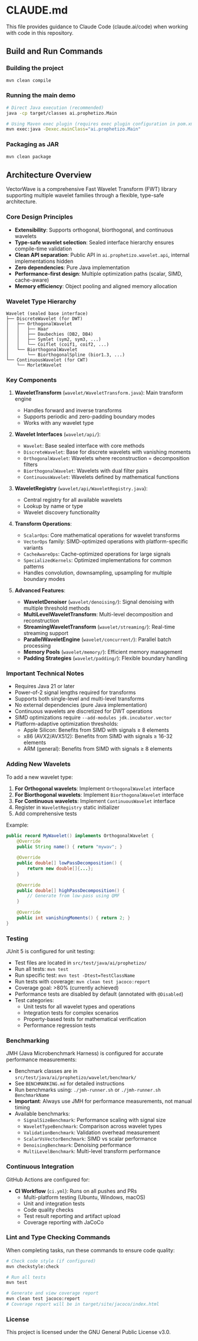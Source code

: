 # CLAUDE.md

This file provides guidance to Claude Code (claude.ai/code) when working with code in this repository.

## Build and Run Commands

### Building the project
```bash
mvn clean compile
```

### Running the main demo
```bash
# Direct Java execution (recommended)
java -cp target/classes ai.prophetizo.Main

# Using Maven exec plugin (requires exec plugin configuration in pom.xml)
mvn exec:java -Dexec.mainClass="ai.prophetizo.Main"
```

### Packaging as JAR
```bash
mvn clean package
```

## Architecture Overview

VectorWave is a comprehensive Fast Wavelet Transform (FWT) library supporting multiple wavelet families through a flexible, type-safe architecture.

### Core Design Principles
- **Extensibility**: Supports orthogonal, biorthogonal, and continuous wavelets
- **Type-safe wavelet selection**: Sealed interface hierarchy ensures compile-time validation
- **Clean API separation**: Public API in `ai.prophetizo.wavelet.api`, internal implementations hidden
- **Zero dependencies**: Pure Java implementation
- **Performance-first design**: Multiple optimization paths (scalar, SIMD, cache-aware)
- **Memory efficiency**: Object pooling and aligned memory allocation

### Wavelet Type Hierarchy

```
Wavelet (sealed base interface)
├── DiscreteWavelet (for DWT)
│   ├── OrthogonalWavelet
│   │   ├── Haar
│   │   ├── Daubechies (DB2, DB4)
│   │   ├── Symlet (sym2, sym3, ...)
│   │   └── Coiflet (coif1, coif2, ...)
│   └── BiorthogonalWavelet
│       └── BiorthogonalSpline (bior1.3, ...)
└── ContinuousWavelet (for CWT)
    └── MorletWavelet
```

### Key Components

1. **WaveletTransform** (`wavelet/WaveletTransform.java`): Main transform engine
   - Handles forward and inverse transforms
   - Supports periodic and zero-padding boundary modes
   - Works with any wavelet type

2. **Wavelet Interfaces** (`wavelet/api/`):
   - `Wavelet`: Base sealed interface with core methods
   - `DiscreteWavelet`: Base for discrete wavelets with vanishing moments
   - `OrthogonalWavelet`: Wavelets where reconstruction = decomposition filters
   - `BiorthogonalWavelet`: Wavelets with dual filter pairs
   - `ContinuousWavelet`: Wavelets defined by mathematical functions

3. **WaveletRegistry** (`wavelet/api/WaveletRegistry.java`):
   - Central registry for all available wavelets
   - Lookup by name or type
   - Wavelet discovery functionality

4. **Transform Operations**:
   - `ScalarOps`: Core mathematical operations for wavelet transforms
   - `VectorOps` family: SIMD-optimized operations with platform-specific variants
   - `CacheAwareOps`: Cache-optimized operations for large signals
   - `SpecializedKernels`: Optimized implementations for common patterns
   - Handles convolution, downsampling, upsampling for multiple boundary modes

5. **Advanced Features**:
   - **WaveletDenoiser** (`wavelet/denoising/`): Signal denoising with multiple threshold methods
   - **MultiLevelWaveletTransform**: Multi-level decomposition and reconstruction
   - **StreamingWaveletTransform** (`wavelet/streaming/`): Real-time streaming support
   - **ParallelWaveletEngine** (`wavelet/concurrent/`): Parallel batch processing
   - **Memory Pools** (`wavelet/memory/`): Efficient memory management
   - **Padding Strategies** (`wavelet/padding/`): Flexible boundary handling

### Important Technical Notes
- Requires Java 21 or later
- Power-of-2 signal lengths required for transforms
- Supports both single-level and multi-level transforms
- No external dependencies (pure Java implementation)
- Continuous wavelets are discretized for DWT operations
- SIMD optimizations require `--add-modules jdk.incubator.vector`
- Platform-adaptive optimization thresholds:
  - Apple Silicon: Benefits from SIMD with signals ≥ 8 elements
  - x86 (AVX2/AVX512): Benefits from SIMD with signals ≥ 16-32 elements
  - ARM (general): Benefits from SIMD with signals ≥ 8 elements

### Adding New Wavelets

To add a new wavelet type:

1. **For Orthogonal wavelets**: Implement `OrthogonalWavelet` interface
2. **For Biorthogonal wavelets**: Implement `BiorthogonalWavelet` interface  
3. **For Continuous wavelets**: Implement `ContinuousWavelet` interface
4. Register in `WaveletRegistry` static initializer
5. Add comprehensive tests

Example:
```java
public record MyWavelet() implements OrthogonalWavelet {
    @Override
    public String name() { return "mywav"; }
    
    @Override
    public double[] lowPassDecomposition() { 
        return new double[]{...}; 
    }
    
    @Override
    public double[] highPassDecomposition() {
        // Generate from low-pass using QMF
    }
    
    @Override
    public int vanishingMoments() { return 2; }
}
```

### Testing
JUnit 5 is configured for unit testing:
- Test files are located in `src/test/java/ai/prophetizo/`
- Run all tests: `mvn test`
- Run specific test: `mvn test -Dtest=TestClassName`
- Run tests with coverage: `mvn clean test jacoco:report`
- Coverage goal: >80% (currently achieved)
- Performance tests are disabled by default (annotated with `@Disabled`)
- Test categories:
  - Unit tests for all wavelet types and operations
  - Integration tests for complex scenarios
  - Property-based tests for mathematical verification
  - Performance regression tests

### Benchmarking
JMH (Java Microbenchmark Harness) is configured for accurate performance measurements:
- Benchmark classes are in `src/test/java/ai/prophetizo/wavelet/benchmark/`
- See `BENCHMARKING.md` for detailed instructions
- Run benchmarks using: `./jmh-runner.sh` or `./jmh-runner.sh BenchmarkName`
- **Important**: Always use JMH for performance measurements, not manual timing
- Available benchmarks:
  - `SignalSizeBenchmark`: Performance scaling with signal size
  - `WaveletTypeBenchmark`: Comparison across wavelet types
  - `ValidationBenchmark`: Validation overhead measurement
  - `ScalarVsVectorBenchmark`: SIMD vs scalar performance
  - `DenoisingBenchmark`: Denoising performance
  - `MultiLevelBenchmark`: Multi-level transform performance

### Continuous Integration
GitHub Actions are configured for:
- **CI Workflow** (`ci.yml`): Runs on all pushes and PRs
  - Multi-platform testing (Ubuntu, Windows, macOS)
  - Unit and integration tests
  - Code quality checks
  - Test result reporting and artifact upload
  - Coverage reporting with JaCoCo

### Lint and Type Checking Commands
When completing tasks, run these commands to ensure code quality:
```bash
# Check code style (if configured)
mvn checkstyle:check

# Run all tests
mvn test

# Generate and view coverage report
mvn clean test jacoco:report
# Coverage report will be in target/site/jacoco/index.html
```

### License
This project is licensed under the GNU General Public License v3.0.